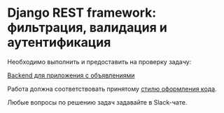 # Django REST framework: фильтрация, валидация и аутентификация

Необходимо выполнить и предоставить на проверку задачу:

[Backend для приложения с объявлениями](./api_with_restrictions)

Работа должна соответствовать принятому [стилю оформления кода](https://github.com/netology-code/codestyle/tree/master/python).

Любые вопросы по решению задач задавайте в Slack-чате.
